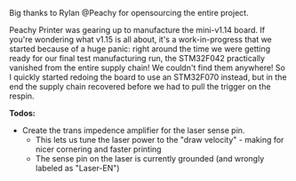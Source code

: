 Big thanks to Rylan @Peachy for opensourcing the entire project.

Peachy Printer was gearing up to manufacture the mini-v1.14 board. If you're wondering what v1.15 is all about, it's a work-in-progress that we started because of a huge panic: right around the time we were getting ready for our final test manufacturing run, the STM32F042 practically vanished from the entire supply chain! We couldn't find them anywhere! So I quickly started redoing the board to use an STM32F070 instead, but in the end the supply chain recovered before we had to pull the trigger on the respin.

**Todos:**
- Create the trans impedence amplifier for the laser sense pin.
  - This lets us tune the laser power to the "draw velocity" - making for nicer cornering and faster printing
  - The sense pin on the laser is currently grounded (and wrongly labeled as "Laser-EN")


